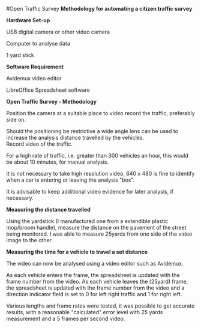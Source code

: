#Open Traffic Survey
**Methodology for automating a citizen traffic survey**

**Hardware Set-up**

USB digital camera or other video camera

Computer to analyse data

1 yard stick

**Software Requirement**

Avidemux video editor

LibreOffice Spreadsheet software


**Open Traffic Survey - Methodology**  

Position the camera at a suitable place to video record the traffic, preferably side on.  
  
Should the positioning be restrictive a wide angle lens can be used to increase the analysis distance travelled by the vehicles.  
Record video of the traffic.  

For a high rate of traffic, i.e. greater than 300 vehicles an hour, this would be about 10 minutes, for manual analysis.  

It is not necessary to take high resolution video, 640 x 480 is fine to identify when a car is entering or leaving the analysis "box".  

It is advisable to keep additional video evidence for later analysis, if necessary.  

**Measuring the distance travelled**

Using the yardstick (I manufactured one from a extendible plastic mop/broom handle), measure the distance on the pavement of the street being monitored. I was able to measure 25yards from one side of the video image to the other.  

**Measuring the time for a vehicle to travel a set distance**

The video can now be analysed using a video editor such as Avidemux.  

As each vehicle enters the frame, the spreadsheet is updated with the frame number from the video.  As each vehicle leaves the (25yard) frame, the spreadsheet is updated with the frame number from the video and a direction indicator field is set to 0 for left right traffic and 1 for right left.

Various lengths and frame rates were tested, it was possible to get accurate results, with a reasonable "calculated" error level with 25 yards measurement and a 5 frames per second video.  


